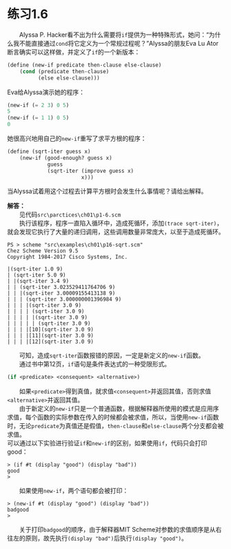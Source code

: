 # 练习1.6
&emsp;&emsp;Alyssa P. Hacker看不出为什么需要将`if`提供为一种特殊形式，她问：“为什么我不能直接通过`cond`将它定义为一个常规过程呢？”Alyssa的朋友Eva Lu Ator断言确实可以这样做，并定义了`if`的一个新版本：  
```lisp
(define (new-if predicate then-clause else-clause)
    (cond (predicate then-clause)
		  (else else-clause)))
```
Eva给Alyssa演示她的程序：
```lisp
(new-if (= 2 3) 0 5)
5
(new-if (= 1 1) 0 5)
0
```
她很高兴地用自己的`new-if`重写了求平方根的程序：
```lisp
(define (sqrt-iter guess x)
	(new-if (good-enough? guess x)
		     guess
			 (sqrt-iter (improve guess x)
			 			x)))
```
当Alyssa试着用这个过程去计算平方根时会发生什么事情呢？请给出解释。  

**解答：**  
&emsp;&emsp;见代码`src\parctices\ch01\p1-6.scm`  
&emsp;&emsp;执行该程序，程序一直陷入循环中，造成死循环，添加`(trace sqrt-iter)`，就会发现它执行了大量的递归调用，这些调用数量非常庞大，以至于造成死循环。  
```shell
PS > scheme "src\examples\ch01\p16-sqrt.scm"
Chez Scheme Version 9.5
Copyright 1984-2017 Cisco Systems, Inc.

|(sqrt-iter 1.0 9)
| (sqrt-iter 5.0 9)
| |(sqrt-iter 3.4 9)
| | (sqrt-iter 3.023529411764706 9)  
| | |(sqrt-iter 3.00009155413138 9)  
| | | (sqrt-iter 3.000000001396984 9)
| | | |(sqrt-iter 3.0 9)
| | | | (sqrt-iter 3.0 9)
| | | | |(sqrt-iter 3.0 9)
| | | | | (sqrt-iter 3.0 9)
| | | |[10](sqrt-iter 3.0 9)
| | | |[11](sqrt-iter 3.0 9)
| | | |[12](sqrt-iter 3.0 9)
```
&emsp;&emsp;可知，造成`sqrt-iter`函数报错的原因，一定是新定义的`new-if`函数。  
&emsp;&emsp;通过书中第12页，`if`语句是条件表达式的一种受限形式。
```lisp
(if <predicate> <consequent> <alternative>)
```
&emsp;&emsp;如果`<predicate>`得到真值，就求值`<consequent>`并返回其值，否则求值`<alternative>`并返回其值。  
&emsp;&emsp;由于新定义的`new-if`只是一个普通函数，根据解释器所使用的模式是应用序求值，每个函数的实际参数在传入的时候都会被求值，所以，当使用`new-if`函数时，无论`predicate`为真值还是假值，`then-clause`和`else-clause`两个分支都会被求值。  
可以通过以下实验进行验证`if`和`new-if`的区别，如果使用`if`，代码只会打印good：  
```shell
> (if #t (display "good") (display "bad"))
good
> 
```
&emsp;&emsp;如果使用`new-if`，两个语句都会被打印：
```shell
> (new-if #t (display "good") (display "bad"))
badgood
>
```
&emsp;&emsp;关于打印`badgood`的顺序，由于解释器MIT Scheme对参数的求值顺序是从右往左的原则，故先执行`(display "bad")`后执行`(display "good")`。